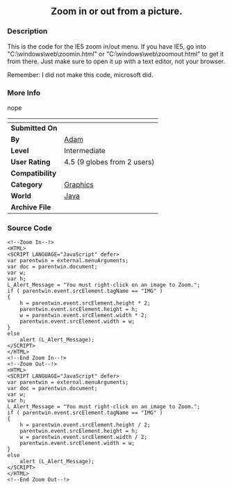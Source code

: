 ﻿<div align="center">

## Zoom in or out from a picture\.


</div>

### Description

This is the code for the IE5 zoom in/out menu. If you have IE5, go into "C:\windows\web\zoomin.html" or "C:\windows\web\zoomout.html" to get it from there. Just make sure to open it up with a text editor, not your browser.

Remember: I did not make this code, microsoft did.
 
### More Info
 
nope


<span>             |<span>
---                |---
**Submitted On**   |
**By**             |[Adam](https://github.com/Planet-Source-Code/PSCIndex/blob/master/ByAuthor/adam.md)
**Level**          |Intermediate
**User Rating**    |4.5 (9 globes from 2 users)
**Compatibility**  |
**Category**       |[Graphics](https://github.com/Planet-Source-Code/PSCIndex/blob/master/ByCategory/graphics__2-75.md)
**World**          |[Java](https://github.com/Planet-Source-Code/PSCIndex/blob/master/ByWorld/java.md)
**Archive File**   |[](https://github.com/Planet-Source-Code/adam-zoom-in-or-out-from-a-picture__2-1742/archive/master.zip)





### Source Code

```
<!--Zoom In--!>
<HTML>
<SCRIPT LANGUAGE="JavaScript" defer>
var parentwin = external.menuArguments;
var doc = parentwin.document;
var w;
var h;
L_Alert_Message = "You must right-click on an image to Zoom.";
if ( parentwin.event.srcElement.tagName == "IMG" )
{
	h = parentwin.event.srcElement.height * 2;
	parentwin.event.srcElement.height = h;
	w = parentwin.event.srcElement.width * 2;
	parentwin.event.srcElement.width = w;
}
else
	alert (L_Alert_Message);
</SCRIPT>
</HTML>
<!--End Zoom In--!>
<!--Zoom Out--!>
<HTML>
<SCRIPT LANGUAGE="JavaScript" defer>
var parentwin = external.menuArguments;
var doc = parentwin.document;
var w;
var h;
L_Alert_Message = "You must right-click on an image to Zoom.";
if ( parentwin.event.srcElement.tagName == "IMG" )
{
	h = parentwin.event.srcElement.height / 2;
	parentwin.event.srcElement.height = h;
	w = parentwin.event.srcElement.width / 2;
	parentwin.event.srcElement.width = w;
}
else
	alert (L_Alert_Message);
</SCRIPT>
</HTML>
<!--End Zoom Out--!>
```


